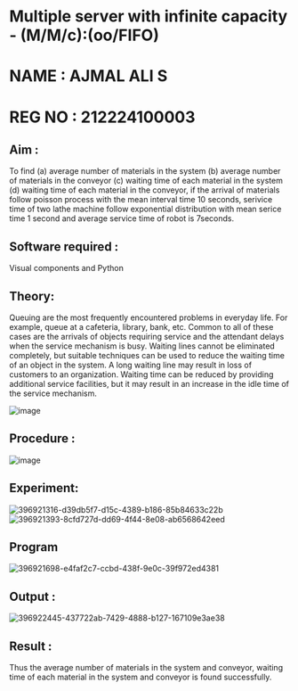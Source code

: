 # Multiple server with infinite capacity - (M/M/c):(oo/FIFO)
# NAME : AJMAL ALI S
# REG NO : 212224100003
## Aim :
To find (a) average number of materials in the system (b) average number of materials in the conveyor (c) waiting time of each material in the system (d) waiting time of each material in the conveyor, if the arrival  of materials follow poisson process with the mean interval time 10 seconds, serivice time of two lathe machine follow exponential distribution with mean serice time 1 second and average service time of robot is 7seconds.

## Software required :
Visual components and Python

## Theory:
Queuing are the most frequently encountered problems in everyday life. For example, queue at a cafeteria, library, bank, etc. Common to all of these cases are the arrivals of objects requiring service and the attendant delays when the service mechanism is busy. Waiting lines cannot be eliminated completely, but suitable techniques can be used to reduce the waiting time of an object in the system. A long waiting line may result in loss of customers to an organization. Waiting time can be reduced by providing additional service facilities, but it may result in an increase in the idle time of the service mechanism.

![image](https://user-images.githubusercontent.com/103921593/203238035-1c8109bc-cbf2-4c77-baea-c5b682a752ef.png)

## Procedure :

![image](https://user-images.githubusercontent.com/103921593/203238265-176740b0-eae2-4772-90be-5449869ac9b0.png)




## Experiment:

![396921316-d39db5f7-d15c-4389-b186-85b84633c22b](https://github.com/user-attachments/assets/0091f528-cfaf-492c-9eb6-ffd37a5db5fd)
![396921393-8cfd727d-dd69-4f44-8e08-ab6568642eed](https://github.com/user-attachments/assets/a8a41154-7bb4-4f57-bf08-e48cac5da9c9)


## Program

![396921698-e4faf2c7-ccbd-438f-9e0c-39f972ed4381](https://github.com/user-attachments/assets/e1bdd574-7e57-46dc-902c-ea1719066a35)


## Output :

![396922445-437722ab-7429-4888-b127-167109e3ae38](https://github.com/user-attachments/assets/77653cec-339f-4ba5-8269-c08e1ceeb2f5)

## Result : 
Thus the average number of materials in the system and conveyor, waiting time of
each material in the system and conveyor is found successfully.

